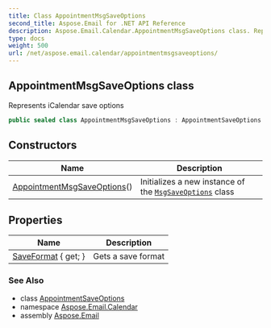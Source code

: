 ```yaml
---
title: Class AppointmentMsgSaveOptions
second_title: Aspose.Email for .NET API Reference
description: Aspose.Email.Calendar.AppointmentMsgSaveOptions class. Represents iCalendar save options
type: docs
weight: 500
url: /net/aspose.email.calendar/appointmentmsgsaveoptions/
---
```

## AppointmentMsgSaveOptions class

Represents iCalendar save options

```csharp
public sealed class AppointmentMsgSaveOptions : AppointmentSaveOptions
```

## Constructors

| Name | Description |
| --- | --- |
| [AppointmentMsgSaveOptions](appointmentmsgsaveoptions/)() | Initializes a new instance of the [`MsgSaveOptions`](../../aspose.email/msgsaveoptions/) class |

## Properties

| Name | Description |
| --- | --- |
| [SaveFormat](../../aspose.email.calendar/appointmentsaveoptions/saveformat/) { get; } | Gets a save format |

### See Also

* class [AppointmentSaveOptions](../appointmentsaveoptions/)
* namespace [Aspose.Email.Calendar](../../aspose.email.calendar/)
* assembly [Aspose.Email](../../)


